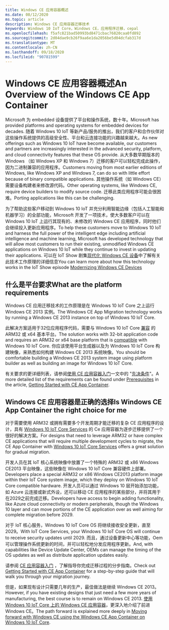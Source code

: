 ```yaml
---
title: Windows CE 应用容器概述
ms.date: 08/12/2020
ms.topic: article
description: Windows CE 应用容器迁移技术
keywords: Windows 10 IoT Core，Windows CE，应用程序迁移，cepal
ms.openlocfilehash: f5afc821bad50993bd8471cbac76820caa0fd892
ms.sourcegitcommit: 2d04dae9cb26f9aa6e1da2056be5d04dcfab317d
ms.translationtype: MT
ms.contentlocale: zh-CN
ms.lasthandoff: 09/18/2020
ms.locfileid: "90781599"
---
```

# <a name="an-overview-of-the-windows-ce-app-container"></a><span data-ttu-id="d778a-104">Windows CE 应用容器概述</span><span class="sxs-lookup"><span data-stu-id="d778a-104">An Overview of the Windows CE App Container</span></span>

<span data-ttu-id="d778a-105">Microsoft 为 embedded 设备提供了平台和操作系统，数十年。</span><span class="sxs-lookup"><span data-stu-id="d778a-105">Microsoft has provided platforms and operating systems for embedded devices for decades.</span></span> <span data-ttu-id="d778a-106">随着 Windows 10 IoT 等新产品/服务的推出，我们的客户和合作伙伴对这些操作系统提供的高级安全性、平台和云连接功能的兴趣越来越大。</span><span class="sxs-lookup"><span data-stu-id="d778a-106">As new offerings such as Windows 10 IoT have become available, our customers and partners are increasingly interested in the advanced security, platform, and cloud connectivity features that these OS provide.</span></span> <span data-ttu-id="d778a-107">从大多数早期版本的 Windows （如 Windows XP 和 Windows 7）迁移的客户可以轻松完成此操作，因为二进制兼容的应用程序。</span><span class="sxs-lookup"><span data-stu-id="d778a-107">Customers moving from most earlier editions of Windows, like Windows XP and Windows 7, can do so with little effort because of binary compatible applications.</span></span> <span data-ttu-id="d778a-108">其他操作系统（如 Windows CE）需要设备构建者来修改源代码。</span><span class="sxs-lookup"><span data-stu-id="d778a-108">Other operating systems, like Windows CE, require device builders to modify source code.</span></span> <span data-ttu-id="d778a-109">迁移此类应用程序可能会很困难。</span><span class="sxs-lookup"><span data-stu-id="d778a-109">Porting applications like this can be challenging.</span></span>

<span data-ttu-id="d778a-110">为了帮助这些客户移动到 Windows 10 IoT 并充分利用智能边缘（包括人工智能和机器学习）的全部功能，Microsoft 开发了一项技术，使大多数客户可以在 Windows 10 IoT 上运行其现有的、未修改的 Windows CE 应用程序，同时他们会继续投入更新应用程序。</span><span class="sxs-lookup"><span data-stu-id="d778a-110">To help these customers move to Windows 10 IoT and harness the full power of the intelligent edge including artificial intelligence and machine learning, Microsoft has developed technology that will allow most customers to run their existing, unmodified Windows CE applications on Windows 10 IoT while they continue to invest in updating their applications.</span></span> <span data-ttu-id="d778a-111">可以在 IoT Show 剧集[现代化 Windows CE 设备](https://channel9.msdn.com/Shows/Internet-of-Things-Show/Modernizing-Windows-CE-Devices)中了解有关此技术工作原理的详细信息</span><span class="sxs-lookup"><span data-stu-id="d778a-111">You can learn more about how this technology works in the IoT Show episode [Modernizing Windows CE Devices](https://channel9.msdn.com/Shows/Internet-of-Things-Show/Modernizing-Windows-CE-Devices)</span></span>

## <a name="what-are-the-platform-requirements"></a><span data-ttu-id="d778a-112">什么是平台要求</span><span class="sxs-lookup"><span data-stu-id="d778a-112">What are the platform requirements</span></span>

<span data-ttu-id="d778a-113">Windows CE 应用迁移技术的工作原理是在 Windows 10 IoT Core 之上运行 Windows CE 2013 实例。</span><span class="sxs-lookup"><span data-stu-id="d778a-113">The Windows CE App Migration technology works by running a Windows CE 2013 instance on top of Windows 10 IoT Core.</span></span>

<span data-ttu-id="d778a-114">此解决方案适用于32位应用程序代码，需要与 Windows 10 IoT Core [兼容](https://docs.microsoft.com/windows/iot-core/learn-about-hardware/socsandcustomboards) 的 ARM32 或 x64 基本平台。</span><span class="sxs-lookup"><span data-stu-id="d778a-114">The solution works with 32-bit application code and requires an ARM32 or x64 base platform that is [compatible](https://docs.microsoft.com/windows/iot-core/learn-about-hardware/socsandcustomboards) with Windows 10 IoT Core.</span></span>
<span data-ttu-id="d778a-115">你应该使用平台生成器以及为 Windows 10 IoT Core 构建映像，来熟悉如何构建 Windows CE 2013 系统映像。</span><span class="sxs-lookup"><span data-stu-id="d778a-115">You should be comfortable building a Windows CE 2013 system image using platform builder as well as building an image for Windows 10 IoT Core.</span></span>

<span data-ttu-id="d778a-116">有关要求的更详细列表，请参阅[使用 CE 应用容器入门](https://docs.microsoft.com/windows/iot-core/windows-ce-app-container-getting-started)一文中的 "[先决条件](https://docs.microsoft.com/windows/iot-core/windows-ce-app-container-getting-started#prerequisites)"。</span><span class="sxs-lookup"><span data-stu-id="d778a-116">A more detailed list of the requirements can be found under [Prerequisites](https://docs.microsoft.com/windows/iot-core/windows-ce-app-container-getting-started#prerequisites) in the article, [Getting Started with CE App Container](https://docs.microsoft.com/windows/iot-core/windows-ce-app-container-getting-started).</span></span>

## <a name="is-windows-ce-app-container-the-right-choice-for-me"></a><span data-ttu-id="d778a-117">Windows CE 应用容器是正确的选择</span><span class="sxs-lookup"><span data-stu-id="d778a-117">Is Windows CE App Container the right choice for me</span></span>

<span data-ttu-id="d778a-118">对于需要使用 ARM32 或拥有需要多个开发周期才能迁移的复杂 CE 应用程序的设计，具有 [Windows 10 IoT Core Services](https://docs.microsoft.com/windows-hardware/manufacture/iot/iotcoreservicesoverview) 的 Ce 应用容器为逐步迁移提供了一个很好的解决方案。</span><span class="sxs-lookup"><span data-stu-id="d778a-118">For designs that need to leverage ARM32 or have complex CE applications that will require multiple development cycles to migrate, the CE App Container with [Windows 10 IoT Core Services](https://docs.microsoft.com/windows-hardware/manufacture/iot/iotcoreservicesoverview) offers a great solution for gradual migration.</span></span>

<span data-ttu-id="d778a-119">开发人员在其 IoT 核心系统映像中放置了一个特殊的 ARM32 或 x86 Windows CE2013 平台映像，这些映像在 Windows 10 IoT Core 兼容硬件上部署。</span><span class="sxs-lookup"><span data-stu-id="d778a-119">Developers place a special ARM32 or x86 Windows CE2013 platform image within their IoT Core system image, which they deploy on Windows 10 IoT Core compatible hardware.</span></span> <span data-ttu-id="d778a-120">开发人员可以通过 Windows 10 层开始添加功能，如 Azure 云连接或新式外设，还可以移动 CE 应用程序的某些部分，并将其用于在2029之前完成迁移。</span><span class="sxs-lookup"><span data-stu-id="d778a-120">Developers have access to begin adding functionality, like Azure cloud connectivity or modern peripherals, though the Windows 10 layer and can move portions of the CE application over as well aiming for complete migration before 2029.</span></span>

<span data-ttu-id="d778a-121">对于 IoT 核心服务，Windows 10 IoT Core OS 将继续接收安全更新，直至2029。</span><span class="sxs-lookup"><span data-stu-id="d778a-121">With IoT Core Services, your Windows 10 IoT Core OS will continue to receive security updates until 2029.</span></span> <span data-ttu-id="d778a-122">而且，通过设备更新中心等功能，Oem 可以管理操作系统更新的时间，并可以轻松地分发应用程序更新。</span><span class="sxs-lookup"><span data-stu-id="d778a-122">And, with capabilities like Device Update Center, OEMs can manage the timing of the OS updates as well as distribute application updates easily.</span></span>

<span data-ttu-id="d778a-123">请参阅 [CE 应用容器入门](https://docs.microsoft.com/windows/iot-core/windows-ce-app-container-getting-started) ，了解指导你完成迁移过程的分步指南。</span><span class="sxs-lookup"><span data-stu-id="d778a-123">Check out [Getting Started with CE App Container](https://docs.microsoft.com/windows/iot-core/windows-ce-app-container-getting-started) for a step-by-step guide that will walk you through your migration journey.</span></span>

<span data-ttu-id="d778a-124">但是，如果现有设计只需要几年的生产，最佳做法是继续 Windows CE 2013。</span><span class="sxs-lookup"><span data-stu-id="d778a-124">However, if you have existing designs that just need a few more years of manufacturing, the best course is to remain on Windows CE 2013.</span></span> <span data-ttu-id="d778a-125">[使用 Windows 10 IoT Core 上的 Windows CE 应用容器](https://techcommunity.microsoft.com/t5/internet-of-things/moving-forward-with-windows-ce-using-the-windows-ce-app/ba-p/1582360)，更深入地介绍了前进 Windows CE。</span><span class="sxs-lookup"><span data-stu-id="d778a-125">The path forward is explained more deeply in [Moving forward with Windows CE using the Windows CE App Container on Windows 10 IoT Core](https://techcommunity.microsoft.com/t5/internet-of-things/moving-forward-with-windows-ce-using-the-windows-ce-app/ba-p/1582360).</span></span>
